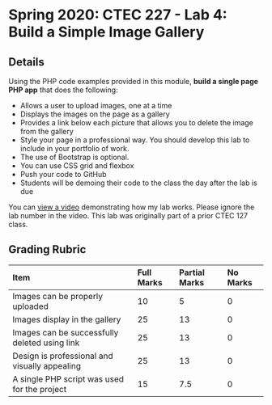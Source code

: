 # Spring 2020: CTEC 227 - Lab 4: Build a Simple Image Gallery

## Details

Using the PHP code examples provided in this module, **build a single page PHP app** that does the following:

- Allows a user to upload images, one at a time
- Displays the images on the page as a gallery
- Provides a link below each picture that allows you to delete the image from the gallery
- Style your page in a professional way. You should develop this lab to include in your portfolio of work.
- The use of Bootstrap is optional.
- You can use CSS grid and flexbox
- Push your code to GitHub
- Students will be demoing their code to the class the day after the lab is due

You can [view a video](https://www.youtube.com/watch?v=t2V_8czWuxM) demonstrating how my lab works. Please ignore the lab number in the video. This lab was originally part of a prior CTEC 127 class.

## Grading Rubric

| Item                                          | Full Marks | Partial Marks | No Marks |
| :-------------------------------------------- | :--------- | :------------ | :------- |
| Images can be properly uploaded               | 10         | 5             | 0        |
| Images display in the gallery                 | 25         | 13            | 0        |
| Images can be successfully deleted using link | 25         | 13            | 0        |
| Design is professional and visually appealing | 25         | 13            | 0        |
| A single PHP script was used for the project  | 15         | 7.5           | 0        |